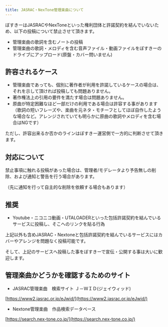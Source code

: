 ```yaml
---
title: JASRAC・NexTone管理楽曲について
---
```


ぼすきーはJASRACやNexToneといった権利団体と許諾契約を結んでいないため、以下の投稿について禁止させて頂きます。

- 管理楽曲の歌詞を含むノートの投稿
- 管理楽曲の歌詞・メロディを含む音声ファイル・動画ファイルをぼすきーのドライブにアップロード(原盤・カバー問いません)

## 許容されるケース

- 管理楽曲であっても、個別に著作者が利用を許諾しているケースの場合は、それを示して頂ければ投稿しても問題ありません。
- 著作権法上の引用の要件を満たす場合は問題ありません。
- 原曲が特定困難なほど一部だけの利用である場合は許容する事があります（歌詞の短いフレーズや、楽曲を元ネタ・モチーフとしてほぼ自作したような場合など。アレンジされていても明らかに原曲の歌詞やメロディを含む場合はNGです）

ただし、許容出来るか否かのラインはぼすきー運営側で一方的に判断させて頂きます。

## 対応について

禁止事項に触れる投稿があった場合は、管理者/モデレータより予告無しの削除、および通知と警告を行う場合があります。

（先に通知を行って自主的な削除を依頼する場合もあります）

## 推奨

- Youtube・ニコニコ動画・UTALOADERといった包括許諾契約を結んでいるサービスに投稿し、そこへのリンクを貼る行為

上記以外も含めJASRAC・Nextoneと包括許諾契約を結んでいるサービスにはカバーやアレンジを問題なく投稿可能です。

そして、上記のサービスへ投稿した事をぼすきーで宣伝・公開する事は大いに歓迎します。

## 管理楽曲かどうかを確認するためのサイト

- JASRAC管理楽曲　検索サイト Ｊ－ＷＩＤ(ジェイウィッド)

[https://www2.jasrac.or.jp/eJwid/](https://www2.jasrac.or.jp/eJwid/)

- Nextone管理楽曲　作品検索データベース

[https://search.nex-tone.co.jp/](https://search.nex-tone.co.jp/)